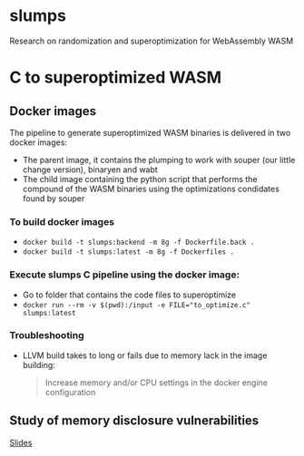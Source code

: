 # slumps
Research on randomization and superoptimization for WebAssembly WASM 

# C to superoptimized WASM

## Docker images

The pipeline to generate superoptimized WASM binaries is delivered in two docker images:
- The parent image, it contains the plumping to work with souper (our little change version), binaryen and wabt
- The child image containing the python script that performs the compound of the WASM binaries using the optimizations condidates found by souper

### To build docker images
- ```docker build -t slumps:backend -m 8g -f Dockerfile.back .```
- ```docker build -t slumps:latest -m 8g -f Dockerfiles .```



### Execute slumps C pipeline using the docker image:

- Go to folder that contains the code files to superoptimize
- ```docker run --rm -v $(pwd):/input -e FILE="to_optimize.c" slumps:latest ```

### Troubleshooting
- LLVM build takes to long or fails due to memory lack in the image building:
    >  Increase memory and/or CPU settings in the docker engine configuration


## Study of memory disclosure vulnerabilities

[Slides](https://jacarte.github.io/wasm_presentation/)
